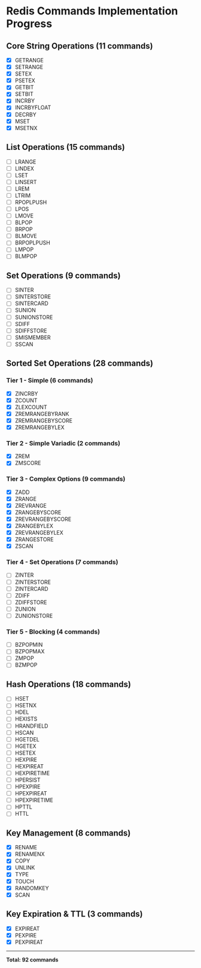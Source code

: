 # Redis Commands Implementation Progress

## Core String Operations (11 commands)

- [x] GETRANGE
- [x] SETRANGE
- [x] SETEX
- [x] PSETEX
- [x] GETBIT
- [x] SETBIT
- [x] INCRBY
- [x] INCRBYFLOAT
- [x] DECRBY
- [x] MSET
- [x] MSETNX

## List Operations (15 commands)

- [ ] LRANGE
- [ ] LINDEX
- [ ] LSET
- [ ] LINSERT
- [ ] LREM
- [ ] LTRIM
- [ ] RPOPLPUSH
- [ ] LPOS
- [ ] LMOVE
- [ ] BLPOP
- [ ] BRPOP
- [ ] BLMOVE
- [ ] BRPOPLPUSH
- [ ] LMPOP
- [ ] BLMPOP

## Set Operations (9 commands)

- [ ] SINTER
- [ ] SINTERSTORE
- [ ] SINTERCARD
- [ ] SUNION
- [ ] SUNIONSTORE
- [ ] SDIFF
- [ ] SDIFFSTORE
- [ ] SMISMEMBER
- [ ] SSCAN

## Sorted Set Operations (28 commands)

### Tier 1 - Simple (6 commands)
- [x] ZINCRBY
- [x] ZCOUNT
- [x] ZLEXCOUNT
- [x] ZREMRANGEBYRANK
- [x] ZREMRANGEBYSCORE
- [x] ZREMRANGEBYLEX

### Tier 2 - Simple Variadic (2 commands)
- [x] ZREM
- [x] ZMSCORE

### Tier 3 - Complex Options (9 commands)
- [x] ZADD
- [x] ZRANGE
- [x] ZREVRANGE
- [x] ZRANGEBYSCORE
- [x] ZREVRANGEBYSCORE
- [x] ZRANGEBYLEX
- [x] ZREVRANGEBYLEX
- [x] ZRANGESTORE
- [x] ZSCAN

### Tier 4 - Set Operations (7 commands)
- [ ] ZINTER
- [ ] ZINTERSTORE
- [ ] ZINTERCARD
- [ ] ZDIFF
- [ ] ZDIFFSTORE
- [ ] ZUNION
- [ ] ZUNIONSTORE

### Tier 5 - Blocking (4 commands)
- [ ] BZPOPMIN
- [ ] BZPOPMAX
- [ ] ZMPOP
- [ ] BZMPOP

## Hash Operations (18 commands)

- [ ] HSET
- [ ] HSETNX
- [ ] HDEL
- [ ] HEXISTS
- [ ] HRANDFIELD
- [ ] HSCAN
- [ ] HGETDEL
- [ ] HGETEX
- [ ] HSETEX
- [ ] HEXPIRE
- [ ] HEXPIREAT
- [ ] HEXPIRETIME
- [ ] HPERSIST
- [ ] HPEXPIRE
- [ ] HPEXPIREAT
- [ ] HPEXPIRETIME
- [ ] HPTTL
- [ ] HTTL

## Key Management (8 commands)

- [x] RENAME
- [x] RENAMENX
- [x] COPY
- [x] UNLINK
- [x] TYPE
- [x] TOUCH
- [x] RANDOMKEY
- [x] SCAN

## Key Expiration & TTL (3 commands)

- [x] EXPIREAT
- [x] PEXPIRE
- [x] PEXPIREAT

---

**Total: 92 commands**